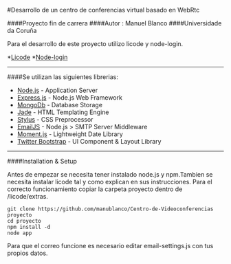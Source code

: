 #Desarrollo de un centro de conferencias virtual basado en WebRtc

####Proyecto fin de carrera
####Autor : Manuel Blanco
####Universidade da Coruña


Para el desarrollo de este proyecto utilizo licode y node-login.

*[Licode](https://github.com/ging/licode)
*[Node-login](https://github.com/braitsch/node-login)

***

####Se utilizan las siguientes librerias:

* [Node.js](http://nodejs.org/) - Application Server
* [Express.js](http://expressjs.com/) - Node.js Web Framework
* [MongoDb](http://www.mongodb.org/) - Database Storage
* [Jade](http://jade-lang.com/) - HTML Templating Engine
* [Stylus](http://learnboost.github.com/stylus/) - CSS Preprocessor
* [EmailJS](http://github.com/eleith/emailjs) - Node.js > SMTP Server Middleware
* [Moment.js](http://momentjs.com/) - Lightweight Date Library
* [Twitter Bootstrap](http://twitter.github.com/bootstrap/) - UI Component & Layout Library

***



####Installation & Setup

Antes de empezar se necesita tener instalado node.js y npm.Tambien se necesita instalar licode tal y como explican en sus instrucciones. Para el correcto funcionamiento copiar la carpeta proyecto dentro de /licode/extras.


```
git clone https://github.com/manublanco/Centro-de-Videoconferencias proyecto
cd proyecto
npm install -d
node app
```
Para que el correo funcione es necesario editar email-settings.js con tus propios datos.
